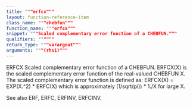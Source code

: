 ```yaml
---
title: """erfcx"""
layout: function-reference-item
class_name: """chebfun"""
function_name: """erfcx"""
snippet: """Scaled complementary error function of a CHEBFUN."""
qualifiers: """"""
return_type: """varargout"""
arguments: """(rhs1)"""
---
```


 ERFCX   Scaled complementary error function of a CHEBFUN.
    ERFCX(X) is the scaled complementary error function of the real-valued
    CHEBFUN X. The scaled complementary error function is defined as:
        ERFCX(X) = EXP(X.^2) * ERFC(X)
    which is approximately (1/sqrt(pi)) * 1./X for large X.
 
  See also ERF, ERFC, ERFINV, ERFCINV.
